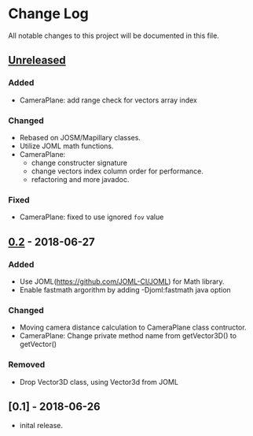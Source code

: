# Change Log
All notable changes to this project will be documented in this file.

## [Unreleased]

### Added
- CameraPlane: add range check for vectors array index

### Changed
- Rebased on JOSM/Mapillary classes.
- Utilize JOML math functions.
- CameraPlane:
  - change constructer signature
  - change vectors index column order for performance.
  - refactoring and more javadoc.

### Fixed
- CameraPlane: fixed to use ignored `fov` value

## [0.2] - 2018-06-27
### Added
- Use JOML(https://github.com/JOML-CI/JOML) for Math library.
- Enable fastmath argorithm by adding -Djoml:fastmath java option

### Changed
- Moving camera distance calculation to CameraPlane class contructor.
- CameraPlane: Change private method name from getVector3D() to getVector()

### Removed
- Drop Vector3D class, using Vector3d from JOML

## [0.1] - 2018-06-26
- inital release.

[Unreleased]: https://github.com/miurahr/panoramaviewer/compare/v0.2...HEAD
[0.2]: https://github.com/miurahr/panoramaviewer/compare/v0.1...v0.2
